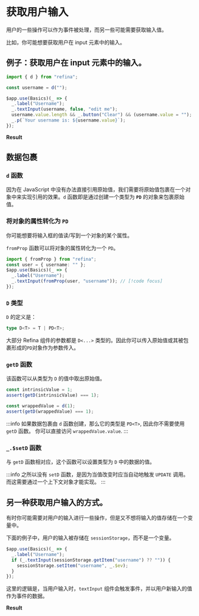 <script setup>
import BasicInputVue from "snippets/basic-input.vue";
import InputEventVue from "snippets/input-event.vue";
</script>

# 获取用户输入

用户的一些操作可以作为事件被处理，而另一些可能需要获取输入值。

比如，你可能想要获取用户在 input 元素中的输入。

## 例子：获取用户在 input 元素中的输入。

```ts
import { d } from "refina";

const username = d("");

$app.use(Basics)(_ => {
  _.label("Username");
  _.textInput(username, false, "edit me");
  username.value.length && _.button("Clear") && (username.value = "");
  _.p(`Your username is: ${username.value}`);
});
```

**Result**

<BasicInputVue />

## 数据包裹

### `d` 函数

因为在 JavaScript 中没有办法直接引用原始值，我们需要将原始值包裹在一个对象中来实现引用的效果。`d` 函数即是通过创建一个类型为 **`PD`** 的对象来包裹原始值。

### 将对象的属性转化为 `PD`

你可能想要将输入框的值读/写到一个对象的某个属性。

`fromProp` 函数可以将对象的属性转化为一个 `PD`。

```ts
import { fromProp } from "refina";
const user = { username: "" };
$app.use(Basics)(_ => {
  _.label("Username");
  _.textInput(fromProp(user, "username")); // [!code focus]
});
```

### `D` 类型

`D` 的定义是：

```ts
type D<T> = T | PD<T>;
```

大部分 Refina 组件的参数都是 `D<...>` 类型的。因此你可以传入原始值或其被包裹形成的`PD`对象作为参数传入。

### `getD` 函数

该函数可以从类型为 `D` 的值中取出原始值。

```ts
const intrinsicValue = 1;
assert(getD(intrinsicValue) === 1);

const wrappedValue = d(1);
assert(getD(wrappedValue) === 1);
```

:::info
如果数据包裹由 `d` 函数创建，那么它的类型是 `PD<T>`, 因此你不需要使用 `getD` 函数。 你可以直接访问 `wrappedValue.value`.
:::

### `_.$setD` 函数

与 `getD` 函数相对应，这个函数可以设置类型为 `D` 中的数据的值。

:::info
之所以没有 `setD` 函数，是因为当值改变时应当自动地触发 `UPDATE` 调用。而这需要通过一个上下文对象才能实现。
:::

## 另一种获取用户输入的方式。

有时你可能需要对用户的输入进行一些操作，但是又不想将输入的值存储在一个变量中。

下面的例子中，用户的输入被存储在 `sessionStorage`，而不是一个变量。

```ts
$app.use(Basics)(_ => {
  _.label("Username");
  if (_.textInput(sessionStorage.getItem("username") ?? "")) {
    sessionStorage.setItem("username", _.$ev);
  }
});
```

这里的逻辑是，当用户输入时，`textInput` 组件会触发事件，并以用户新输入的值作为事件的数据。

**Result**

<InputEventVue />
